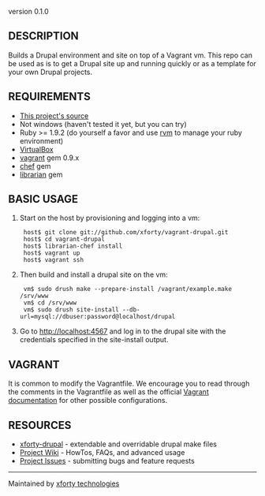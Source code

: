 version 0.1.0

## DESCRIPTION

Builds a Drupal environment and site on top of a Vagrant vm. This repo
can be used as is to get a Drupal site up and running quickly or as a
template for your own Drupal projects.

## REQUIREMENTS

* [This project's source](https://github.com/xforty/vagrant-drupal)
* Not windows (haven't tested it yet, but you can try)
* Ruby >= 1.9.2 (do yourself a favor and use
  [rvm](http://beginrescueend.com/) to manage your ruby environment)
* [VirtualBox](http://www.virtualbox.org/)
* [vagrant](http://www.vagrantup.com/) gem 0.9.x
* [chef](http://wiki.opscode.com/) gem
* [librarian](https://github.com/applicationsonline/librarian) gem

## BASIC USAGE

1. Start on the host by provisioning and logging into a vm:

        host$ git clone git://github.com/xforty/vagrant-drupal.git
        host$ cd vagrant-drupal
        host$ librarian-chef install
        host$ vagrant up
        host$ vagrant ssh

2. Then build and install a drupal site on the vm:

        vm$ sudo drush make --prepare-install /vagrant/example.make /srv/www
        vm$ cd /srv/www
        vm$ sudo drush site-install --db-url=mysql://dbuser:password@localhost/drupal

3. Go to [http://localhost:4567](http://localhost:4567) and log in
   to the drupal site with the credentials specified in the site-install
   output.

## VAGRANT

It is common to modify the Vagrantfile. We encourage you to read through the
comments in the Vagrantfile as well as the official
[Vagrant documentation](http://www.vagrantup.com) for other possible
configurations.

## RESOURCES

* [xforty-drupal](https://github.com/xforty/xforty-drupal) - extendable and
  overridable drupal make files
* [Project Wiki](https://github.com/xforty/vagrant-drupal/wiki) - HowTos,
  FAQs, and advanced usage
* [Project Issues](https://github.com/xforty/vagrant-drupal/issues) - submitting
  bugs and feature requests

--------------------------------------------------------------------- 
Maintained by [xforty technologies](http://www.xforty.com)
